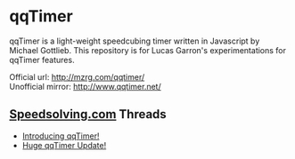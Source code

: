# qqTimer

qqTimer is a light-weight speedcubing timer written in Javascript by Michael Gottlieb.
This repository is for Lucas Garron's experimentations for qqTimer features.

Official url: <http://mzrg.com/qqtimer/>  
Unofficial mirror: <http://www.qqtimer.net/>

## [Speedsolving.com](http://www.speedsolving.com/forum/) Threads
- [Introducing qqTimer!](http://www.speedsolving.com/forum/showthread.php?14526-Introducing-qqTimer!)
- [Huge qqTimer Update!](http://www.speedsolving.com/forum/showthread.php?34227-Huge-qqTimer-Update!&p=687729)
